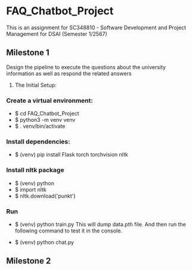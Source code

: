 # FAQ_Chatbot_Project
This is an assignment for SC348810 - Software Development and Project Management for DSAI (Semester 1/2567)

## Milestone 1

Design the pipeline to execute the questions about the university information as well as respond the related answers

1. The Initial Setup:
### Create a virtual environment:
  - $ cd FAQ_Chatbot_Project
  - $ python3 -m venv venv
  - $ . venv/bin/activate

### Install dependencies:
  - $ (venv) pip install Flask torch torchvision nltk

### Install nltk package
  - $ (venv) python
  - $ import nltk
  - $ nltk.download('punkt')

### Run
  - $ (venv) python train.py
  This will dump data.pth file. And then run the following command to test it in the console.

  - $ (venv) python chat.py

## Milestone 2